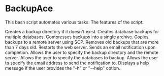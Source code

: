 # BackupAce
This bash  script automates various tasks.
The features of the  script:

Creates a backup directory if it doesn't exist.
Creates database backups for multiple databases.
Compresses backups into a single archive.
Copies backups to a remote server using SCP.
Removes old backups that are more than 7 days old.
Restarts the web server.
Sends an email notification upon completion.
Allows the user to specify the backup directory and the remote server.
Allows the user to specify the databases to backup.
Allows the user to specify the email address to send the notification to.
Displays a help message if the user provides the "-h" or "--help" option.
